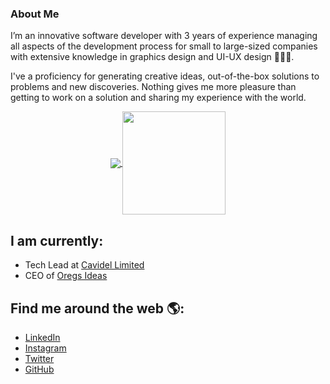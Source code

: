 ### About Me

I’m an innovative software developer with 3 years of experience managing all aspects of the development process for small to large-sized companies with extensive knowledge in graphics design and UI-UX design 👨🏾‍💻.

I've a proficiency for generating creative ideas, out-of-the-box solutions to problems and new discoveries. Nothing gives me more pleasure than getting to work on a solution and sharing my experience with the world.

<p align="center">
  <a href="https://github.com/silviolleite?tab=repositories">
    <img
      align="center"
      src="https://github-readme-stats.vercel.app/api/top-langs/?username=silviolleite&layout=compact"
    />
  </a>
  <a href="https://github.com/silviolleite?tab=repositories">
    <img
      align="center"
      height="165"
      src="https://github-readme-stats.vercel.app/api?username=silviolleite&count_private=true&show_icons=true&custom_title=Github%20Status&hide=issues"
    />
  </a>
</p>

## I am currently:
 - Tech Lead at [Cavidel Limited](https://www.cavidel.com/)
 - CEO of [Oregs Ideas](https://www.oregsideas.com)

## Find me around the web 🌎:
 - [LinkedIn](https://www.linkedin.com/in/segun-oregunwa/)
 - [Instagram](https://www.instagram.com/oregs/)
 - [Twitter](https://twitter.com/oregsideas)
 - [GitHub](https://github.com/oregs)
